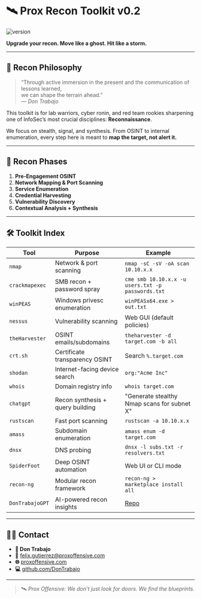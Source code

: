 # 🛰️ Prox Recon Toolkit v0.2  
![version](https://img.shields.io/badge/version-0.2-blue.svg)

**Upgrade your recon. Move like a ghost. Hit like a storm.**

---

## 🧭 Recon Philosophy

> “Through active immersion in the present and the communication of lessons learned,  
> we can shape the terrain ahead.”  
> — *Don Trabajo*

This toolkit is for lab warriors, cyber ronin, and red team rookies sharpening one of InfoSec’s most crucial disciplines: **Reconnaissance**.

We focus on stealth, signal, and synthesis. From OSINT to internal enumeration, every step here is meant to **map the target, not alert it.**

---

## 🔄 Recon Phases

1. **Pre-Engagement OSINT**
2. **Network Mapping & Port Scanning**
3. **Service Enumeration**
4. **Credential Harvesting**
5. **Vulnerability Discovery**
6. **Contextual Analysis + Synthesis**

---

## 🛠️ Toolkit Index

| Tool             | Purpose                             | Example                                              |
|------------------|-------------------------------------|------------------------------------------------------|
| `nmap`           | Network & port scanning             | `nmap -sC -sV -oA scan 10.10.x.x`                    |
| `crackmapexec`   | SMB recon + password spray          | `cme smb 10.10.x.x -u users.txt -p passwords.txt`    |
| `winPEAS`        | Windows privesc enumeration         | `winPEASx64.exe > out.txt`                           |
| `nessus`         | Vulnerability scanning              | Web GUI (default policies)                           |
| `theHarvester`   | OSINT emails/subdomains             | `theharvester -d target.com -b all`                  |
| `crt.sh`         | Certificate transparency OSINT      | Search `%.target.com`                                |
| `shodan`         | Internet-facing device search       | `org:"Acme Inc"`                                     |
| `whois`          | Domain registry info                | `whois target.com`                                   |
| `chatgpt`        | Recon synthesis + query building    | "Generate stealthy Nmap scans for subnet X"          |
| `rustscan`       | Fast port scanning                  | `rustscan -a 10.10.x.x`                              |
| `amass`          | Subdomain enumeration               | `amass enum -d target.com`                           |
| `dnsx`           | DNS probing                         | `dnsx -l subs.txt -r resolvers.txt`                  |
| `SpiderFoot`     | Deep OSINT automation               | Web UI or CLI mode                                   |
| `recon-ng`       | Modular recon framework             | `recon-ng > marketplace install all`                 |
| `DonTrabajoGPT`  | AI-powered recon insights           | [Repo](https://github.com/DonTrabajo/DonTrabajoGPT)  |

---

## 🧑‍💻 Contact

- **👤 Don Trabajo**
- **📧** felix.gutierrez@proxoffensive.com  
- **🌐** [proxoffensive.com](https://proxoffensive.com)  
- **💻** [github.com/DonTrabajo](https://github.com/DonTrabajo)

---

> 🛰️ *Prox Offensive: We don’t just look for doors. We find the blueprints.*
